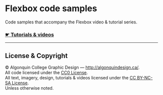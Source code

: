 # Flexbox code samples

Code samples that accompany the Flexbox video & tutorial series.

### [☛ Tutorials & videos](http://learn-the-web.algonquindesign.ca/topics/flexbox/)

---

## License & Copyright

© Algonquin College Graphic Design — <http://algonquindesign.ca/>.<br>
All code licensed under the [CC0 License](https://creativecommons.org/publicdomain/zero/1.0/).<br>
All text, imagery, design, tutorials & videos licensed under the [CC BY-NC-SA License](http://creativecommons.org/licenses/by-nc-sa/4.0/).<br>
Unless otherwise noted.
